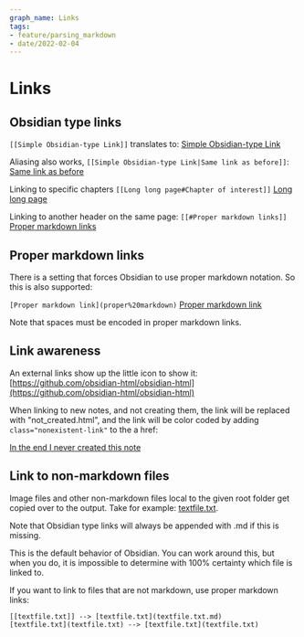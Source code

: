 ```yaml
---
graph_name: Links
tags:
- feature/parsing_markdown
- date/2022-02-04
---
```



# Links
## Obsidian type links
`[[Simple Obsidian-type Link]]` translates to:
[Simple Obsidian-type Link](../Demonstrations/Test%20pages/Simple%20Obsidian-type%20Link.md)

Aliasing also works, `[[Simple Obsidian-type Link|Same link as before]]`:
[Same link as before](../Demonstrations/Test%20pages/Simple%20Obsidian-type%20Link.md)

Linking to specific chapters `[[Long long page#Chapter of interest]]`
[Long long page](../Demonstrations/Test%20pages/Long%20long%20page.md#chapter-of-interest)

Linking to another header on the same page: `[[#Proper markdown links]]`
[Proper markdown links](#proper-markdown-links)

## Proper markdown links
There is a setting that forces Obsidian to use proper markdown notation. So this is also supported:

`[Proper markdown link](proper%20markdown)`
[Proper markdown link](../Demonstrations/Test%20pages/proper%20markdown.md)
 
 Note that spaces must be encoded in proper markdown links.

## Link awareness
An external links show up the little icon to show it:
[https://github.com/obsidian-html/obsidian-html](https://github.com/obsidian-html/obsidian-html)

When linking to new notes, and not creating them, the link will be replaced with "not_created.html", and the link will be color coded by adding `class="nonexistent-link"` to the a href:

[In the end I never created this note](/not_created.md)

## Link to non-markdown files
Image files and other non-markdown files local to the given root folder get copied over to the output. Take for example: [textfile.txt](../Demonstrations/Test%20pages/textfile.txt).

Note that Obsidian type links will always be appended with .md if this is missing. 

This is the default behavior of Obsidian. You can work around this, but when you do, it is impossible to determine with 100% certainty which file is linked to. 

If you want to link to files that are not markdown, use proper markdown links:
```
[[textfile.txt]] --> [textfile.txt](textfile.txt.md)
[textfile.txt](textfile.txt) --> [textfile.txt](textfile.txt)
```

